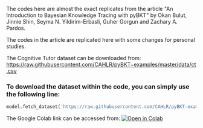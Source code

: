 The codes here are almost the exact replicates from the article "An Introduction to Bayesian Knowledge Tracing with pyBKT" by Okan Bulut, Jinnie Shin, Seyma N. Yildirim-Erbasli, Guher Gorgun and Zachary A. Pardos. 

The codes in the article are replicated here with some changes for personal studies. 

The Cognitive Tutor dataset can be downloaded from: 
https://raw.githubusercontent.com/CAHLR/pyBKT−examples/master/data/ct.csv


### To download the dataset within the code, you can simply use the following line:

```python
model.fetch_dataset('https://raw.githubusercontent.com/CAHLR/pyBKT-examples/master/data/ct.csv', '.')
```


The Google Colab link can be accessed from: 
[![Open in Colab](https://colab.research.google.com/assets/colab-badge.svg)](https://colab.research.google.com/drive/1gUwOesQ60u7vXj8-b5tnkaw36S83ywoi?usp=sharing)
